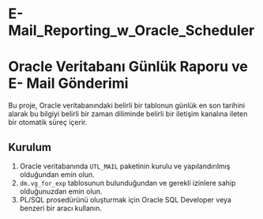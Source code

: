 # E-Mail_Reporting_w_Oracle_Scheduler
 
# Oracle Veritabanı Günlük Raporu ve E- Mail Gönderimi

Bu proje, Oracle veritabanındaki belirli bir tablonun günlük en son tarihini alarak bu bilgiyi belirli bir zaman diliminde belirli bir iletişim kanalına ileten bir otomatik süreç içerir.

## Kurulum

1. Oracle veritabanında `UTL_MAIL` paketinin kurulu ve yapılandırılmış olduğundan emin olun.
2. `dm.vg_for_exp` tablosunun bulunduğundan ve gerekli izinlere sahip olduğunuzdan emin olun.
3. PL/SQL prosedürünü oluşturmak için Oracle SQL Developer veya benzeri bir aracı kullanın.

